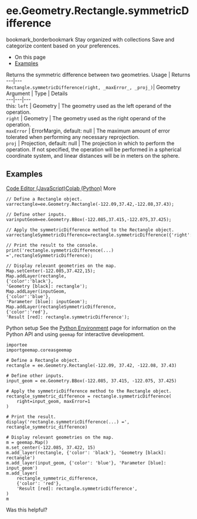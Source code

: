  
#  ee.Geometry.Rectangle.symmetricDifference
bookmark_borderbookmark Stay organized with collections  Save and categorize content based on your preferences.
  * On this page
  * [Examples](https://developers.google.com/earth-engine/apidocs/ee-geometry-rectangle-symmetricdifference#examples)


Returns the symmetric difference between two geometries.
Usage | Returns  
---|---  
`Rectangle.symmetricDifference(right, _maxError_, _proj_)`|  Geometry  
Argument | Type | Details  
---|---|---  
this: `left` | Geometry | The geometry used as the left operand of the operation.  
`right` | Geometry | The geometry used as the right operand of the operation.  
`maxError` | ErrorMargin, default: null | The maximum amount of error tolerated when performing any necessary reprojection.  
`proj` | Projection, default: null | The projection in which to perform the operation. If not specified, the operation will be performed in a spherical coordinate system, and linear distances will be in meters on the sphere.  
## Examples
[Code Editor (JavaScript)](https://developers.google.com/earth-engine/apidocs/ee-geometry-rectangle-symmetricdifference#code-editor-javascript-sample)[Colab (Python)](https://developers.google.com/earth-engine/apidocs/ee-geometry-rectangle-symmetricdifference#colab-python-sample) More
```
// Define a Rectangle object.
varrectangle=ee.Geometry.Rectangle(-122.09,37.42,-122.08,37.43);

// Define other inputs.
varinputGeom=ee.Geometry.BBox(-122.085,37.415,-122.075,37.425);

// Apply the symmetricDifference method to the Rectangle object.
varrectangleSymmetricDifference=rectangle.symmetricDifference({'right':inputGeom,'maxError':1});

// Print the result to the console.
print('rectangle.symmetricDifference(...) =',rectangleSymmetricDifference);

// Display relevant geometries on the map.
Map.setCenter(-122.085,37.422,15);
Map.addLayer(rectangle,
{'color':'black'},
'Geometry [black]: rectangle');
Map.addLayer(inputGeom,
{'color':'blue'},
'Parameter [blue]: inputGeom');
Map.addLayer(rectangleSymmetricDifference,
{'color':'red'},
'Result [red]: rectangle.symmetricDifference');
```
Python setup
See the [ Python Environment](https://developers.google.com/earth-engine/guides/python_install) page for information on the Python API and using `geemap` for interactive development.
```
importee
importgeemap.coreasgeemap
```
```
# Define a Rectangle object.
rectangle = ee.Geometry.Rectangle(-122.09, 37.42, -122.08, 37.43)

# Define other inputs.
input_geom = ee.Geometry.BBox(-122.085, 37.415, -122.075, 37.425)

# Apply the symmetricDifference method to the Rectangle object.
rectangle_symmetric_difference = rectangle.symmetricDifference(
    right=input_geom, maxError=1
)

# Print the result.
display('rectangle.symmetricDifference(...) =', rectangle_symmetric_difference)

# Display relevant geometries on the map.
m = geemap.Map()
m.set_center(-122.085, 37.422, 15)
m.add_layer(rectangle, {'color': 'black'}, 'Geometry [black]: rectangle')
m.add_layer(input_geom, {'color': 'blue'}, 'Parameter [blue]: input_geom')
m.add_layer(
    rectangle_symmetric_difference,
    {'color': 'red'},
    'Result [red]: rectangle.symmetricDifference',
)
m
```

Was this helpful?
